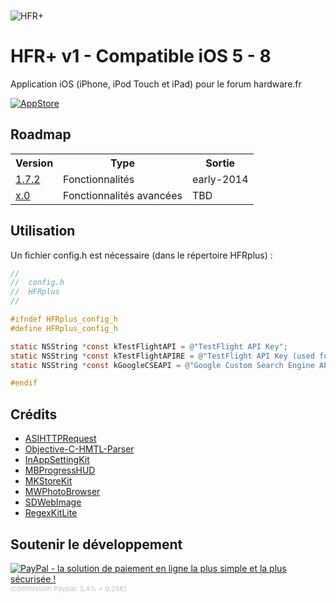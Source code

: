 <img src="http://a252.phobos.apple.com/us/r1000/119/Purple/v4/d1/89/07/d18907cd-3fd2-a828-cbcd-1c9ffeb4e6d0/mza_7454098853510851857.170x170-75.png" alt="HFR+" title="HFR+" style="display:block; margin: 10px auto 30px auto;" class="center">

HFR+ v1 - Compatible iOS 5 - 8
=========================
Application iOS (iPhone, iPod Touch et iPad) pour le forum hardware.fr

<a href="https://itunes.apple.com/app/hfr/id384464712?mt=8" target="_blank"><img src="http://apps.flkone.com/hfrplus/appstore.svg" alt="AppStore" title="AppStore"></a>


Roadmap
-------------------------

<table>
  <tr>
    <th>Version</th><th>Type</th><th>Sortie</th>
  </tr>
<tr>
    <td><a href="https://github.com/FLKone/HFRplus/issues?milestone=16&page=1&sort=created&state=open">1.7.2</a></td><td>Fonctionnalités</td><td>early-2014</td>
  </tr>
<tr>
    <td><a href="https://github.com/FLKone/HFRplus/issues?milestone=17&page=1&sort=created&state=open">x.0</a></td><td>Fonctionnalités avancées</td><td>TBD</td>
  </tr>   
</table>


Utilisation
-------------------------

Un fichier config.h est nécessaire (dans le répertoire HFRplus) :

``` objective-c
//
//  config.h
//  HFRplus
//

#ifndef HFRplus_config_h
#define HFRplus_config_h

static NSString *const kTestFlightAPI = @"TestFlight API Key";
static NSString *const kTestFlightAPIRE = @"TestFlight API Key (used for REDFACE Edition)";
static NSString *const kGoogleCSEAPI = @"Google Custom Search Engine API Key";

#endif
```


Crédits
-------------------------

* [ASIHTTPRequest](https://github.com/pokeb/asi-http-request)
* [Objective-C-HMTL-Parser](https://github.com/zootreeves/Objective-C-HMTL-Parser)
* [InAppSettingKit](https://github.com/futuretap/InAppSettingsKit)
* [MBProgressHUD](https://github.com/jdg/MBProgressHUD)
* [MKStoreKit](https://github.com/MugunthKumar/MKStoreKit)
* [MWPhotoBrowser](https://github.com/mwaterfall/MWPhotoBrowser)
* [SDWebImage](https://github.com/rs/SDWebImage)
* [RegexKitLite](http://regexkit.sourceforge.net/RegexKitLite/)



Soutenir le développement
-------------------------

<a href="https://www.paypal.com/cgi-bin/webscr?cmd=_s-xclick&hosted_button_id=4EBPMFBQ8M6HN" target="_blank"><img src="https://www.paypalobjects.com/fr_FR/FR/i/btn/btn_donate_LG.gif" alt="PayPal - la solution de paiement en ligne la plus simple et la plus sécurisée !"></a>
<span style="color:#bebebe; font-size:11px;">(commission Paypal: 3,4% + 0,25€)</span>